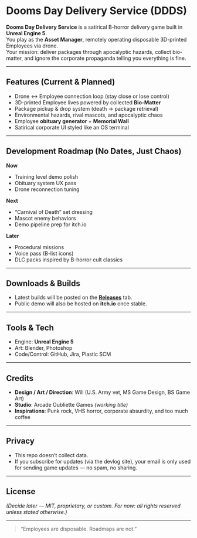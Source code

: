 # Dooms Day Delivery Service (DDDS)

**Dooms Day Delivery Service** is a satirical B-horror delivery game built in **Unreal Engine 5**.  
You play as the **Asset Manager**, remotely operating disposable 3D-printed Employees via drone.  
Your mission: deliver packages through apocalyptic hazards, collect bio-matter, and ignore the corporate propaganda telling you everything is fine.

---

## Features (Current & Planned)
- Drone ↔ Employee connection loop (stay close or lose control)  
- 3D-printed Employee lives powered by collected **Bio-Matter**  
- Package pickup & drop system (death → package retrieval)  
- Environmental hazards, rival mascots, and apocalyptic chaos  
- Employee **obituary generator** + **Memorial Wall**  
- Satirical corporate UI styled like an OS terminal  

---

## Development Roadmap (No Dates, Just Chaos)

**Now**  
- Training level demo polish  
- Obituary system UX pass  
- Drone reconnection tuning  

**Next**  
- “Carnival of Death” set dressing  
- Mascot enemy behaviors  
- Demo pipeline prep for itch.io  

**Later**  
- Procedural missions  
- Voice pass (B-list icons)  
- DLC packs inspired by B-horror cult classics  

---

## Downloads & Builds
- Latest builds will be posted on the **[Releases](../../releases)** tab.  
- Public demo will also be hosted on **itch.io** once stable.  

---

## Tools & Tech
- Engine: **Unreal Engine 5**  
- Art: Blender, Photoshop  
- Code/Control: GitHub, Jira, Plastic SCM  

---

## Credits
- **Design / Art / Direction**: Will (U.S. Army vet, MS Game Design, BS Game Art)  
- **Studio**: Arcade Oubliette Games *(working title)*  
- **Inspirations**: Punk rock, VHS horror, corporate absurdity, and too much coffee  

---

## Privacy
- This repo doesn’t collect data.  
- If you subscribe for updates (via the devlog site), your email is only used for sending game updates — no spam, no sharing.  

---

## License
*(Decide later — MIT, proprietary, or custom. For now: all rights reserved unless stated otherwise.)*  

---

> “Employees are disposable. Roadmaps are not.”
